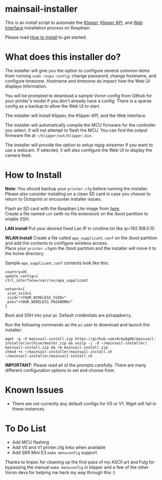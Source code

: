 # mainsail-installer
This is an install script to automate the [Klipper](https://github.com/KevinOConnor/klipper), [Klipper API](https://github.com/Arksine/klipper/tree/work-web_server-20200131), and [Web Interface](https://github.com/meteyou/mainsail) installation process on Raspbian.  

Please read [How to Install](https://github.com/ArmyAg08/mainsail-installer#how-to-install) to get started.  

# What does this installer do?  
The installer will give you the option to configure several common items from running `sudo raspi-config`: change password, change hostname, and configure timezone. Hostname and timezone do impact how the Web UI displays information.

You will be prompted to download a sample Voron config from Github for your printer\'s model if you don\'t already have a config. There is a sparse config as a backup to allow the Web UI to start.  

The installer will install Klipper, the Klipper API, and the Web Interface.  

The installer will automatically compile the MCU firmware for the controller you select. It will not attempt to flash the MCU. You can find the output firmware file at `~/klipper/out/klipper.bin`.  

The installer will provide the option to setup mjpg-streamer if you want to use a webcam. If selected, it will also configure the Web UI to display the camera feed.  

# How to Install
**Note:** You should backup your `printer.cfg` before running the installer. Please also consider installing on a clean SD card in case you choose to return to Octoprint or encounter installer issues.  

Flash an SD card with the Raspbian Lite image from [here](https://www.raspberrypi.org/downloads/raspbian/).  
Create a file named `ssh` (with no file extension) on the /boot partition to enable SSH.

**LAN install**
Put your desired fixed Lan IP in cmdline.txt like ip=192.168.0.10

**WLAN Install**
Create a file called `wpa_supplicant.conf` on the /boot partition and add the contents to configure wireless access.  
Place your `printer.cfg`on the /boot partition and the installer will move it to the home directory.

Sample `wpa_supplicant.conf` contents look like this:  

    country=US
    update_config=1
    ctrl_interface=/var/run/wpa_supplicant

    network={
     scan_ssid=1
     ssid="<YOUR_WIRELESS_SSID>"
     psk="<YOUR_WIRELESS_PASSWORD>"
    }  

Boot and SSH into your pi. Default credentials are pi/raspberry.  

Run the following commands as the `pi` user to download and launch the installer:  

    wget -q -O mainsail-install.zip https://github.com/ArmyAg08/mainsail-installer/archive/master.zip && unzip -j -d ~/mainsail-installer/ mainsail-install.zip && rm mainsail-install.zip
    chmod +x ~/mainsail-installer/mainsail-install.sh
    ~/mainsail-installer/mainsail-install.sh
	
**IMPORTANT:** Please read all of the prompts carefully. There are many different configuration options to set and choose from.  

# Known Issues
* There are not currently any default configs for V0 or V1. Wget will fail in these instances.  

# To Do List
* Add MCU flashing  
* Add V0 and V1 printer.cfg links when available  
* Add SKR Mini E3 `make menuconfig` support  

Thanks to tinpec for cleaning up the first pass of my ASCII art and Fulg for bypassing the manual `make menuconfig` in klipper and a few of the other Voron devs for helping me hack my way through this :)
